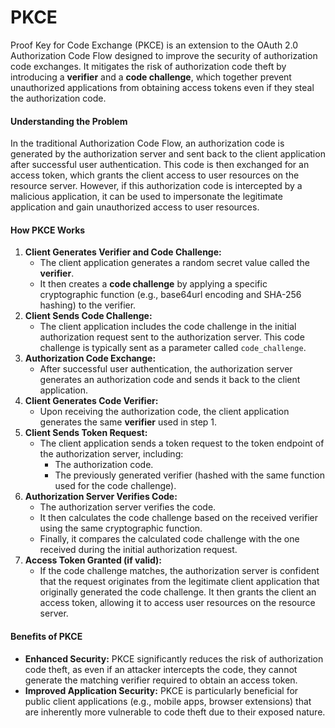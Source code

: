 # PKCE

Proof Key for Code Exchange (PKCE) is an extension to the OAuth 2.0 Authorization Code Flow designed to improve the security of authorization code exchanges. It mitigates the risk of authorization code theft by introducing a **verifier** and a **code challenge**, which together prevent unauthorized applications from obtaining access tokens even if they steal the authorization code.

#### Understanding the Problem

In the traditional Authorization Code Flow, an authorization code is generated by the authorization server and sent back to the client application after successful user authentication. This code is then exchanged for an access token, which grants the client access to user resources on the resource server. However, if this authorization code is intercepted by a malicious application, it can be used to impersonate the legitimate application and gain unauthorized access to user resources.

#### How PKCE Works

1. **Client Generates Verifier and Code Challenge:**
   * The client application generates a random secret value called the **verifier**.
   * It then creates a **code challenge** by applying a specific cryptographic function (e.g., base64url encoding and SHA-256 hashing) to the verifier.
2. **Client Sends Code Challenge:**
   * The client application includes the code challenge in the initial authorization request sent to the authorization server. This code challenge is typically sent as a parameter called `code_challenge`.
3. **Authorization Code Exchange:**
   * After successful user authentication, the authorization server generates an authorization code and sends it back to the client application.
4. **Client Generates Code Verifier:**
   * Upon receiving the authorization code, the client application generates the same **verifier** used in step 1.
5. **Client Sends Token Request:**
   * The client application sends a token request to the token endpoint of the authorization server, including:
     * The authorization code.
     * The previously generated verifier (hashed with the same function used for the code challenge).
6. **Authorization Server Verifies Code:**
   * The authorization server verifies the code.
   * It then calculates the code challenge based on the received verifier using the same cryptographic function.
   * Finally, it compares the calculated code challenge with the one received during the initial authorization request.
7. **Access Token Granted (if valid):**
   * If the code challenge matches, the authorization server is confident that the request originates from the legitimate client application that originally generated the code challenge. It then grants the client an access token, allowing it to access user resources on the resource server.

#### Benefits of PKCE

* **Enhanced Security:** PKCE significantly reduces the risk of authorization code theft, as even if an attacker intercepts the code, they cannot generate the matching verifier required to obtain an access token.
* **Improved Application Security:** PKCE is particularly beneficial for public client applications (e.g., mobile apps, browser extensions) that are inherently more vulnerable to code theft due to their exposed nature.

